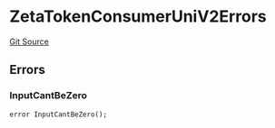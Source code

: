 # ZetaTokenConsumerUniV2Errors
[Git Source](https://github.com/zeta-chain/protocol-contracts/blob/3bb9d457957aef905a86b30e0813a459014e0a7e/contracts/evm/tools/ZetaTokenConsumerUniV2.strategy.sol)


## Errors
### InputCantBeZero

```solidity
error InputCantBeZero();
```

